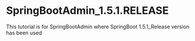 # SpringBootAdmin_1.5.1.RELEASE
This tutorial is for SpringBootAdmin where SpringBoot 1.5.1_Release version has been used
